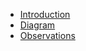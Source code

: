 * [Introduction](README.md)
* [Diagram](diagram/README.md)
* [Observations](observations/README.md)
